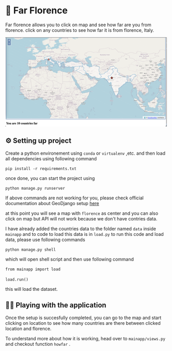 # 📍 Far Florence

Far florence allows you to click on map and see how far are you from florence. click on any countries to see how far it is from florence, Italy.

[![far](app.png "far")](app.png "far")

## ⚙️ Setting up project
Create a python environement using `conda` or `virtualenv` ,etc. and then load all dependencies using following command
```
pip install -r requirements.txt
```
once done, you can start the project using 
```
python manage.py runserver
```

If above commands are not working for you, please check official documentation about GeoDjango setup [here](https://docs.djangoproject.com/en/4.0/ref/contrib/gis/install/ "here") 

at this point you will see a map with `florence` as center and you can also click on map but API will not work because we don't have contries data.

I have already added the countries data to the folder named `data` inside `mainapp` and to code to load this data is in `load.py` to run this code and load data, please use following commands

```
python manage.py shell
```

which will open shell script and then use following command

```
from mainapp import load 

load.run()
```

this will load the dataset.

## 🏃🏻 Playing with the application 
Once the setup is succesfully completed, you can go to the map and start clicking on location to see how many countries are there between clicked location and florence.

To understand more about how it is working, head over to `mainapp/views.py` and checkout function `howfar` .



